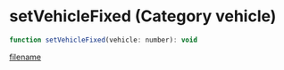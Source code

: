 # setVehicleFixed (Category vehicle)

```js
function setVehicleFixed(vehicle: number): void
```

[filename](setVehicleFixed_m.md ':include')